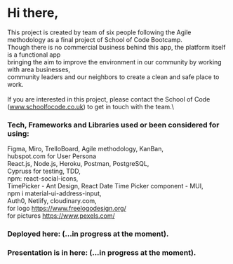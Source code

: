 # Hi there, 

This project is created by team of six people following the Agile methodology as a final project of School of Code Bootcamp.\
Though there is no commercial business behind this app, the platform itself is a functional app\
bringing the aim to improve the environment in our community by working with area businesses, \
community leaders and our neighbors to create a clean and safe place to work.\
\
If you are interested in this project, please contact the School of Code (www.schoolfocode.co.uk) to get in touch with the team.\

### Tech, Frameworks and Libraries used or been considered for using: 
Figma, Miro, TrelloBoard, Agile methodology, KanBan, \
hubspot.com for User Persona\
React.js, Node.js, Heroku, Postman, PostgreSQL,\
Cypruss for testing, TDD, \
npm: react-social-icons,\
TimePicker - Ant Design, React Date Time Picker component - MUI, \
npm i material-ui-address-input, \
Auth0, Netlify, cloudinary.com, \
for logo https://www.freelogodesign.org/ \
for pictures https://www.pexels.com/


### Deployed here: (...in progress at the moment).


### Presentation is in here: (...in progress at the moment).
